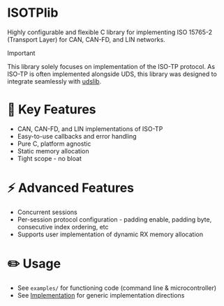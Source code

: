 # ISOTPlib
Highly configurable and flexible C library for implementing ISO 15765-2 (Transport Layer) for CAN, CAN-FD, and LIN networks.

> [!IMPORTANT] 
This library solely focuses on implementation of the ISO-TP protocol. As ISO-TP is often implemented alongside UDS, this library was designed to integrate seamlessly with [udslib](https://github.com/nickdaria/udslib).

# 🚀 Key Features
- CAN, CAN-FD, and LIN implementations of ISO-TP
- Easy-to-use callbacks and error handling
- Pure C, platform agnostic
- Static memory allocation
- Tight scope - no bloat

# ⚡️ Advanced Features
- Concurrent sessions
- Per-session protocol configuration - padding enable, padding byte, consecutive index ordering, etc
- Supports user implementation of dynamic RX memory allocation

# ✏️ Usage
- See `examples/` for functioning code (command line & microcontroller)
- See [Implementation](https://github.com/nickdaria/isotplib/wiki/Implementation) for generic implementation directions
